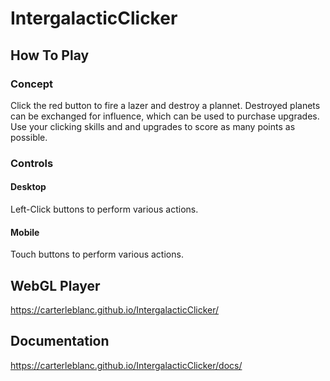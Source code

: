 # IntergalacticClicker

## How To Play

### Concept

Click the red button to fire a lazer and destroy a plannet. Destroyed planets can be exchanged for influence, which can be used to
purchase upgrades. Use your clicking skills and and upgrades to score as many points as possible.

### Controls

#### Desktop

Left-Click buttons to perform various actions.

#### Mobile

Touch buttons to perform various actions.

## WebGL Player
https://carterleblanc.github.io/IntergalacticClicker/

## Documentation
https://carterleblanc.github.io/IntergalacticClicker/docs/
